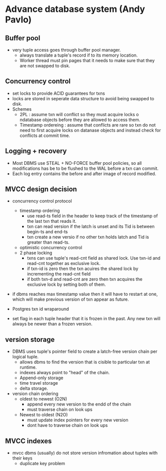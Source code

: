 # Advance database system (Andy Pavlo)

## Buffer pool
- very tuple access goes through buffer pool manager.
    - always translate a tuple's record if to its memory location.
    - Worker thread must pin pages that it needs to make sure that they are not swapped to disk.

## Concurrency control
- set locks to provide ACID guarantees for txns
- locks are stored in seperate data structure to avoid being swapped to disk.
- Schemes
    - 2PL : assume txn will conflict so they must acquire locks o ndatabase objects before they are allowed to access them.
    - Timestamp ordereing : assume that conflicts are rare so txn do not need to first acquire locks on datanase objects and instead check for conflicts at commit time.

## Logging + recovery
- Most DBMS use STEAL + NO-FORCE buffer pool policies, so all modifications has be to be flushed to the WAL before a txn can commit.
- Each log entry contains the before and after image of record modified.

## MVCC design decision
-  concurrency control protocol
    - timestamp ordering
        - use read-ts field in the header to keep track of the timestamp of the last txn that reads it.
        - txn can read version if the latch is unset and its Tid is between begin-ts and end-ts
        - txn create a new versio if no other txn holds latch and Tid is greater than read-ts.
    - optimistic concurrency control
    - 2 phase locking
        - txns can use tuple's read-cnt field as shared lock. Use txn-id and read-cnt together as exclusive lock.
        - if txn-id is zero then the txn acuires the shared lock by incrementing the read-cnt field
        - if both txn-d and read-cnt are zero then txn acquires the exclusive lock by setting both of them.

- if dbms reaches max timestamp value then it will have to restart at one, which will make previous version of txn appear as future.
- Postgres txn id wraparound
- set flag in each tuple header that it is frozen in the past. Any new txn will always be newer than a frozen version.

## version storage
- DBMS uses tuple's pointer field to create a latch-free version chain per logical tuple.
    - allows dbms to find the version that is cisible to particular txn at runtime.
    - indexes always point to "head" of the chain.
    - Append-only storage
    - time travel storage
    - delta storage.
- version chain ordering
    - oldest to newest (O2N)
        - append every new version to the endd of the chain
        - must traverse chain on look ups
    - Newest to oldest (N2O)
        - must update index pointers for every new version
        - dont have to traverse chain on look ups

## MVCC indexes
- mvcc dbms (usually) do not store version infromation about tuples with their keys
    - duplicate key problem





